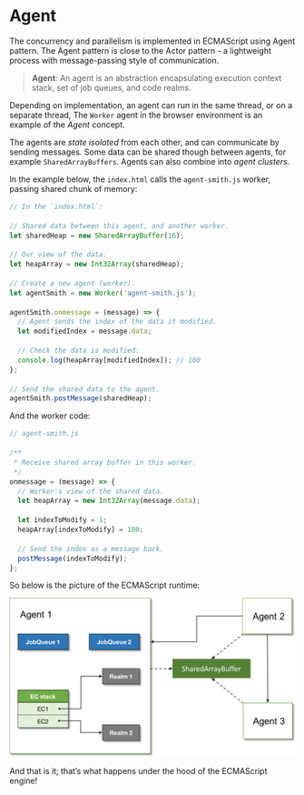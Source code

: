 # Agent 
The concurrency and parallelism is implemented in ECMAScript using Agent pattern. The Agent pattern is close to the 
Actor pattern - a lightweight process with message-passing style of communication.  

> **Agent**: An agent is an abstraction encapsulating execution context stack, set of job queues, and code realms.

Depending on implementation, an agent can run in the same thread, or on a separate thread, The `Worker` agent in the browser environment is an example of the _Agent_ concept.

The agents are _state isolated_ from each other, and can communicate by sending messages. Some data can be shared though between agents, for example `SharedArrayBuffers`. Agents can also combine into _agent clusters_.

In the example below, the `index.html` calls the `agent-smith.js` worker, passing shared chunk of memory:

```js
// In the `index.html`:
 
// Shared data between this agent, and another worker.
let sharedHeap = new SharedArrayBuffer(16);
 
// Our view of the data.
let heapArray = new Int32Array(sharedHeap);
 
// Create a new agent (worker).
let agentSmith = new Worker('agent-smith.js');
 
agentSmith.onmessage = (message) => {
  // Agent sends the index of the data it modified.
  let modifiedIndex = message.data;
 
  // Check the data is modified:
  console.log(heapArray[modifiedIndex]); // 100
};
 
// Send the shared data to the agent.
agentSmith.postMessage(sharedHeap);
```
And the worker code:

```js
// agent-smith.js
 
/**
 * Receive shared array buffer in this worker.
 */
onmessage = (message) => {
  // Worker's view of the shared data.
  let heapArray = new Int32Array(message.data);
 
  let indexToModify = 1;
  heapArray[indexToModify] = 100;
 
  // Send the index as a message back.
  postMessage(indexToModify);
};
```
So below is the picture of the ECMAScript runtime:

![Agents](../../Assets/agents-1.png)

And that is it; that’s what happens under the hood of the ECMAScript engine!

